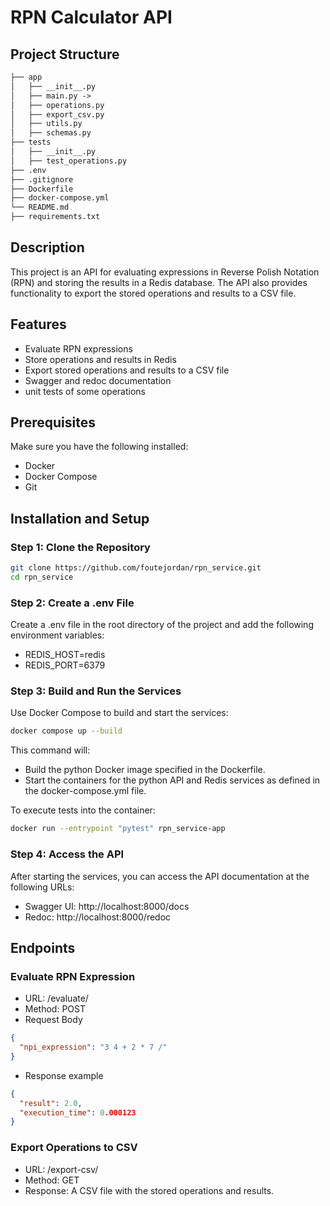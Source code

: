 # RPN Calculator API

## Project Structure

```md
├── app
│   ├── __init__.py
│   ├── main.py -> 
│   ├── operations.py
│   ├── export_csv.py
│   ├── utils.py
│   ├── schemas.py
├── tests
│   ├── __init__.py
│   ├── test_operations.py
├── .env
├── .gitignore
├── Dockerfile
├── docker-compose.yml
└── README.md
├── requirements.txt
```

## Description
This project is an API for evaluating expressions in Reverse Polish Notation (RPN) and storing the results in a Redis database. The API also provides functionality to export the stored operations and results to a CSV file.

## Features
- Evaluate RPN expressions
- Store operations and results in Redis
- Export stored operations and results to a CSV file
- Swagger and redoc documentation
- unit tests of some operations

## Prerequisites
Make sure you have the following installed:
- Docker
- Docker Compose
- Git

## Installation and Setup

### Step 1: Clone the Repository
```bash
git clone https://github.com/foutejordan/rpn_service.git
cd rpn_service
```

### Step 2: Create a .env File

Create a .env file in the root directory of the project and add the following environment variables:
- REDIS_HOST=redis
- REDIS_PORT=6379

### Step 3: Build and Run the Services

Use Docker Compose to build and start the services:
```bash
docker compose up --build
```
This command will:

- Build the python Docker image specified in the Dockerfile.
- Start the containers for the python API and Redis services as defined in the docker-compose.yml file.

To execute tests into the container:
```bash
docker run --entrypoint "pytest" rpn_service-app
```
### Step 4: Access the API

After starting the services, you can access the API documentation at the following URLs:

- Swagger UI: http://localhost:8000/docs
- Redoc: http://localhost:8000/redoc

## Endpoints
### Evaluate RPN Expression

- URL: /evaluate/
- Method: POST
- Request Body
```json
{
  "npi_expression": "3 4 + 2 * 7 /"
}
```
- Response example
```json
{
  "result": 2.0,
  "execution_time": 0.000123
}
```

### Export Operations to CSV
- URL: /export-csv/
- Method: GET
- Response: A CSV file with the stored operations and results.

